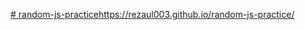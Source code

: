 [# random-js-practice](https://rezaul003.github.io/random-js-practice/)https://rezaul003.github.io/random-js-practice/
